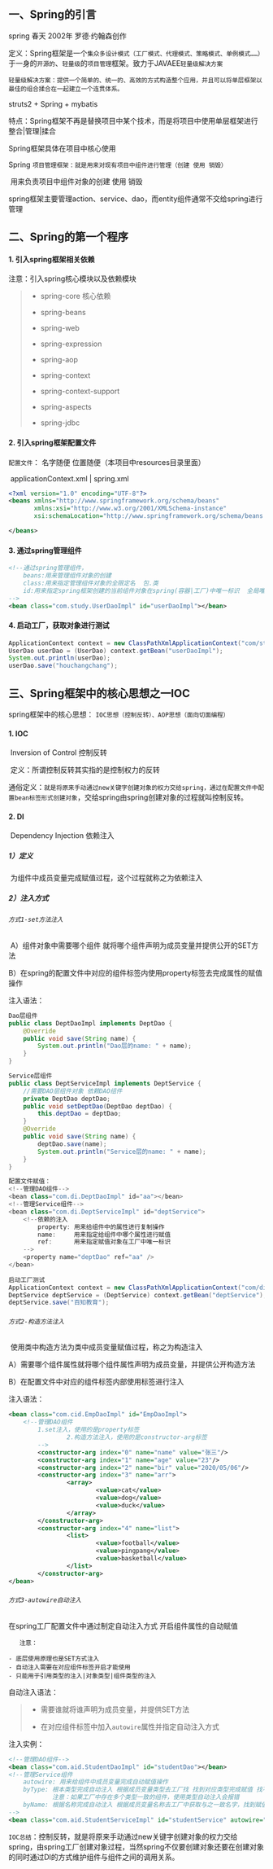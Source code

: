 ## 一、Spring的引言

spring 春天      2002年      罗德·约翰森创作

定义：Spring框架是一个`集众多设计模式（工厂模式、代理模式、策略模式、单例模式……）`于一身的`开源的`、`轻量级`的`项目管理`框架。致力于JAVAEE`轻量级解决方案`

`轻量级解决方案：提供一个简单的、统一的、高效的方式构造整个应用，并且可以将单层框架以最佳的组合揉合在一起建立一个连贯体系。`

struts2 + Spring + mybatis

特点：Spring框架不再是替换项目中某个技术，而是将项目中使用单层框架进行 整合|管理|揉合

Spring框架具体在项目中核心使用

Spring `项目管理框架：就是用来对现有项目中组件进行管理（创建 使用 销毁）`

​												 用来负责项目中组件对象的创建 使用 销毁

spring框架主要管理action、service、dao，而entity组件通常不交给spring进行管理

## 二、Spring的第一个程序

#### 1. 引入spring框架相关依赖

注意：引入spring核心模块以及依赖模块

> - spring-core  核心依赖
>
> - spring-beans
>
> - spring-web
>
> - spring-expression
>
> - spring-aop
>
> - spring-context
>
> - spring-context-support
>
> - spring-aspects
>
> - spring-jdbc

#### 2. 引入spring框架配置文件

`配置文件`： 名字随便  位置随便（本项目中resources目录里面）

​						  applicationContext.xml  |  spring.xml

```xml
<?xml version="1.0" encoding="UTF-8"?>
<beans xmlns="http://www.springframework.org/schema/beans"
       xmlns:xsi="http://www.w3.org/2001/XMLSchema-instance"
       xsi:schemaLocation="http://www.springframework.org/schema/beans http://www.springframework.org/schema/beans/spring-beans.xsd">

</beans>
```

#### 3. 通过spring管理组件

```xml
<!--通过spring管理组件，
    beans:用来管理组件对象的创建
    class:用来指定管理组件对象的全限定名  包.类
    id:用来指定spring框架创建的当前组件对象在spring(容器|工厂)中唯一标识  全局唯一
-->
<bean class="com.study.UserDaoImpl" id="userDaoImpl"></bean>
```

#### 4. 启动工厂，获取对象进行测试

```java
ApplicationContext context = new ClassPathXmlApplicationContext("com/study/spring.xml");
UserDao userDao = (UserDao) context.getBean("userDaoImpl");
System.out.println(userDao);
userDao.save("houchangchang");
```



## 三、Spring框架中的核心思想之一IOC

spring框架中的核心思想： `IOC思想（控制反转）、AOP思想（面向切面编程）`

#### 1. IOC

​	Inversion of Control 控制反转

​	定义：所谓控制反转其实指的是控制权力的反转

​	通俗定义：`就是将原来手动通过new关键字创建对象的权力交给spring，通过在配置文件中配置bean标签形式创建对象`，交给spring由spring创建对象的过程就叫控制反转。

#### 2. DI

​	Dependency Injection 依赖注入

#####  1）定义

​	为组件中成员变量完成赋值过程，这个过程就称之为依赖注入

##### 2）注入方式

###### `方式1-set方法注入`

​			A）组件对象中需要哪个组件 就将哪个组件声明为成员变量并提供公开的SET方法

​			B）在spring的配置文件中对应的组件标签内使用property标签去完成属性的赋值操作

注入语法：

```java
Dao层组件
public class DeptDaoImpl implements DeptDao {
    @Override
    public void save(String name) {
        System.out.println("Dao层的name: " + name);
    }
}

Service层组件
public class DeptServiceImpl implements DeptService {
  	//需要DAO层组件对象 依赖DAO组件	
    private DeptDao deptDao;
    public void setDeptDao(DeptDao deptDao) {
        this.deptDao = deptDao;
    }
    @Override
    public void save(String name) {
        deptDao.save(name);
        System.out.println("Service层的name: " + name);
    }
}

配置文件赋值：
<!--管理DAO组件-->
<bean class="com.di.DeptDaoImpl" id="aa"></bean>
<!--管理Service组件-->
<bean class="com.di.DeptServiceImpl" id="deptService">
    <!--依赖的注入
        property: 用来给组件中的属性进行复制操作
        name:     用来指定给组件中哪个属性进行赋值
        ref:      用来指定赋值对象在工厂中唯一标识
    -->
    <property name="deptDao" ref="aa" />
</bean>
          
启动工厂测试
ApplicationContext context = new ClassPathXmlApplicationContext("com/di/spring.xml");
DeptService deptService = (DeptService) context.getBean("deptService");
deptService.save("百知教育");
```

###### `方式2-构造方法注入`

​		使用类中构造方法为类中成员变量赋值过程，称之为构造注入	

​			A）需要哪个组件属性就将哪个组件属性声明为成员变量，并提供公开构造方法

​			B）在配置文件中对应的组件标签内部使用<constructor-args>标签进行注入

注入语法：

```xml
<bean class="com.cid.EmpDaoImpl" id="EmpDaoImpl">
    <!--管理DAO组件
        1.set注入，使用的是property标签
				2.构造方法注入，使用的是constructor-arg标签
		-->
		<constructor-arg index="0" name="name" value="张三"/>
		<constructor-arg index="1" name="age" value="23"/>
		<constructor-arg index="2" name="bir" value="2020/05/06"/>
		<constructor-arg index="3" name="arr">
				<array>
						<value>cat</value>
						<value>dog</value>
						<value>duck</value>
				</array>
		</constructor-arg>
		<constructor-arg index="4" name="list">
				<list>
						<value>football</value>
						<value>pingpang</value>
						<value>basketball</value>
				</list>
		</constructor-arg>
</bean>
```

###### `方式3-autowire自动注入`

在spring工厂配置文件中通过制定自动注入方式 开启组件属性的自动赋值

	​	注意：
	
	- 底层使用原理也是SET方式注入
	- 自动注入需要在对应组件标签开启才能使用
	- 只能用于引用类型的注入|对象类型|组件类型的注入

自动注入语法：

>- 需要谁就将谁声明为成员变量，并提供SET方法
>
>- 在对应组件标签中加入`autowire`属性并指定自动注入方式

注入实例：

```xml
<!--管理DAO组件-->
<bean class="com.aid.StudentDaoImpl" id="studentDao"></bean>
<!--管理Service组件
    autowire: 用来给组件中成员变量完成自动赋值操作
    byType: 根本类型完成自动注入 根据成员变量类型去工厂找 找到对应类型完成赋值 找不到就不赋值
            注意：如果工厂中存在多个类型一致的组件，使用类型自动注入会报错
    byName: 根据名称完成自动注入 根据成员变量名称去工厂中获取与之一致名字，找到赋值 找不到不赋值
-->
<bean class="com.aid.StudentServiceImpl" id="studentService" autowire="byName"></bean>
```



`IOC总结`：控制反转，就是将原来手动通过new关键字创建对象的权力交给spring，由spring工厂创建对象过程，当然spring不仅要创建对象还要在创建对象的同时通过DI的方式维护组件与组件之间的调用关系。



​		  